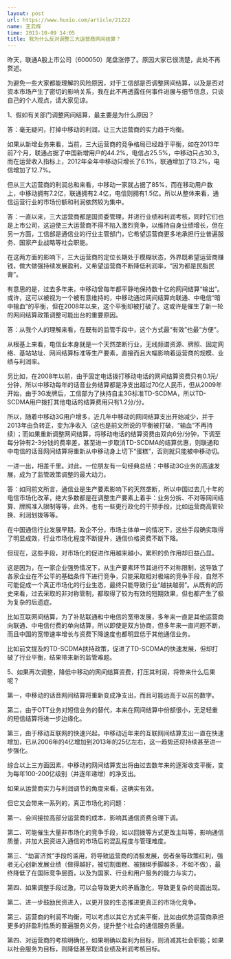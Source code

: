 ```yaml
---
layout: post
url: https://www.huxiu.com/article/21222
name: 王云辉
time: 2013-10-09 14:05
title: 我为什么反对调整三大运营商网间结算？
---
```

昨天，联通A股上市公司（600050）尾盘涨停了。原因大家已很清楚，此处不再赘述。

为避免一些大家都能理解的风险原因，对于工信部是否调整网间结算，以及是否对资本市场产生了密切的影响关系，我在此不再透露任何事件进展与细节信息，只谈自己的个人观点，请大家见谅。

1、假如有关部门调整网间结算，最主要是为什么原因？

答：毫无疑问，打掉中移动的利润，让三大运营商的实力趋于均衡。

如果从新增业务来看，当前，三大运营商的竞争格局已经趋于平衡，如在2013年前7个月，联通占据了中国新增用户的44.2%，电信占25.5%，中移动只占30.3，而在运营收入指标上，2012年全年中移动只增长了6.1%，联通增加了13.2%，电信增加了12.7%。

但从三大运营商的利润总和来看，中移动一家就占据了85%，而在移动用户数上，中移动拥有7.2亿，联通拥有2.4亿，电信则拥有1.5亿。所以从整体来看，通信运营行业的市场份额和利润依然较为集中。

答：一直以来，三大运营商都是国资委管理，并进行业绩和利润考核，同时它们也是上市公司，这迫使三大运营商不得不陷入激烈竞争，以维持自身业绩增长，但在另一方面，工信部是通信业的行业主管部门，它希望运营商更多地承担行业普遍服务、国家产业战略等社会职能。

在这两方面的影响下，三大运营商的定位长期处于模糊状态，外界既希望运营商赚钱，做大做强持续发展盈利，又希望运营商不断降低利润率，“因为都是民脂民膏”。

有意思的是，过去多年来，中移动曾每年都平静地保持数十亿的网间结算“输出”。或许，这可以被视为一个被有意维持的，中移动通过网间结算向联通、中电信“暗中输血”的平衡，但在2008年以来，这个平衡却被打破了。这或许是催生了新一轮的网间结算政策调整可能出台的重要原因。

答：从我个人的理解来看，在既有的监管手段中，这个方式最“有效”也最“方便”。

从根基上来看，电信业本身就是一个天然垄断行业，无线频谱资源、牌照、固定网络、基站站址、网间结算标准等生产要素，直接而且大幅影响着运营商的规模、业绩与利润率。

另比如，在2008年以前，由于固定电话拨打移动电话的网间结算资费只有0.1元/分钟，所以中移动每年的话音业务结算都是净支出超过70亿人民币，但从2009年开始，由于3G发牌后，工信部为了扶持自主3G标准TD-SCDMA，所以TD-SCDMA用户拨打其他电话的结算费用只有1.2分/分。

所以，随着中移动3G用户增多，近几年中移动的网间结算支出开始减少，并于2013年由负转正，变为净收入（这也是前文所说的平衡被打破，“输血”不再持续）；而如果重新调整网间结算，将移动电话的结算资费由双向6分/分钟，下调至每分钟有2-3分钱的费率差，甚至进一步取消TD-SCDMA的结算优惠，则联通和中电信的话音网间结算将重新从中移动身上切下“蛋糕”，否则就只能被中移动切。

一进一出，相差千里。对此，一位朋友有一句经典总结：中移动3G业务的高速发展，成为了监管政策调整的最大动力。

答：如同前文所言，通信业是生产要素影响下的天然垄断，所以中国过去几十年的电信市场化改革，绝大多数都是在调整生产要素上着手：业务分拆、不对等网间结算、牌照准入限制等等，此外，也有一些更行政化的干预手段，比如运营商高管轮换、利润划拨等等。

在中国通信行业发展早期，政企不分，市场主体单一的情况下，这些手段确实取得了明显成效，行业市场化程度不断提升，通信价格资费不断下降。

但现在，这些手段，对市场化的促进作用越来越小，累积的负作用却日益凸显。

这是因为，在一家企业强势情况下，从生产要素环节其进行不对称限制，这导致了各家企业在不公平的基础条件下进行竞争，只能采取相对极端的竞争手段，自然不可能促成一个真正市场化的行业生态，最终只能导致行业“越扶越弱”。从既有的历史来看，过去采取的非对称管制，都取得了较为有效的短期效果，但也都产生了极为复杂的后遗症。

比如互联网间结算，为了补贴联通和中电信的宽带发展，多年来一直是其他运营商向联通、中电信付费的单向结算，所以即使是双方协商，但多年来一直问题不断，而且中国的宽带速率增长与资费下降速度也都明显低于其他通信业务。

比如前文提及的TD-SCDMA扶持政策，促进了TD-SCDMA的快速发展，但却打破了行业平衡，结果带来新的监管难题。

5、如果再次调整，降低中移动的网间结算资费，打压其利润，将带来什么后果呢？

第一，中移动的话音网间结算将重新变成净支出，而且可能远高于以前的数字。

第二，由于OTT业务对短信业务的替代，本来在网间结算中份额很小，无足轻重的短信结算将进一步边缘化。

第三，由于移动互联网的快速兴起，中移动近年来的互联网间结算支出一直在快速增加，已从2006年的4亿增加到2013年的25亿左右，这一趋势还将持续甚至进一步强化。

综合以上三方面因素，中移动的网间结算支出将由过去数年来的逐渐收支平衡，变为每年100-200亿级别（并逐年递增）的净支出。

如果从运营商实力与利润调节的角度来看，这确实有效。

但它又会带来一系列的，真正市场化的问题：

第一、会间接拉高部分运营商的成本，影响其通信资费合理下调。

第二、可能催生大量非市场化的竞争手段，如以回拨等方式更改主叫等，影响通信质量，并加大民资进入通信的市场后的混乱程度与管理难度。

第三、“劫富济贫”手段的滥用，将导致运营商的消极发展，弱者坐等政策红利，强者无心创新发展业绩（做得越好，被切割蛋糕、被捆绑手脚越多，不如不做），最终降低了在国际竞争层面，以及为国家、行业和用户服务的能力与实力。

第四、如果调整手段过激，可以会导致更大的矛盾激化，导致更复杂的局面出现。

第二、进一步鼓励民资进入，以更开放的生态推进更真正的市场化竞争。

第三、运营商的利润不均衡，可以考虑以其它方式来平衡，比如由优势运营商承担更多的非盈利性质的普遍服务义务，提升整个社会的通信服务质量。

第四、对运营商的考核明确化，如果明确以盈利为目标，则消减其社会职能；如果以社会服务为目标，则降低甚至取消业绩及利润考核目标。


